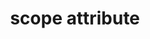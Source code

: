 ---
{
  "title": "scope attribute",
  "description": "The HTML `scope` attributes lets authors define the scope of a table header (row or column).",
  "category": "html",
  "keywords": "scope attribute,scope=\"row\"",
  "last_test_date": "2019-05-03",
  "test_results_url": "https://a11ysupport.io/tech/html/scope_attribute",
  "test_url": "https://a11ysupport.io/tech/html/scope_attribute",
  "stats": {
    "jaws": {
      "chrome": {
        "74": "y"
      },
      "ie": {
        "11.134": "y"
      },
      "firefox": {
        "66": "y"
      }
    },
    "narrator": {
      "edge": {
        "44.17763": "y"
      }
    },
    "nvda": {
      "chrome": {
        "74": "y"
      },
      "firefox": {
        "61.0.1": "y"
      }
    },
    "orca": {
      "firefox": {
        "69": "y"
      }
    },
    "talkback": {
      "and_chr": {
        "76": "y"
      }
    },
    "vo_ios": {
      "ios_saf": {
        "13.3": "a"
      }
    },
    "vo_macos": {
      "safari": {
        "13.0.4": "y"
      }
    }
  },
  "links": {
    "WHATWG HTML spec for the scope attribute": "https://html.spec.whatwg.org/multipage/tables.html#attr-th-scope",
    "HTML AAM for the scope attribute": "https://w3c.github.io/html-aam/#att-scope"
  }
}
---
